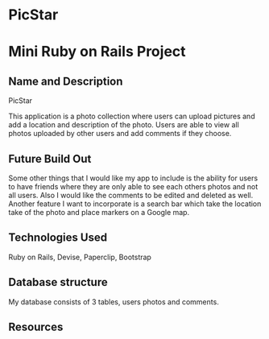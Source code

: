 

<h1>PicStar<h1>
Mini Ruby on Rails Project

<h2>Name and Description</h2>
PicStar
<p>This application is a photo collection where users can upload pictures and add a location and description of the photo. Users are able to view all photos uploaded by other users and add comments if they choose.</p>

<h2>Future Build Out</h2>
<p>Some other things that I would like my app to include is the ability for users to have friends where they are only able to see each others photos and not all users. Also I would like the comments to be edited and deleted as well. Another feature I want to incorporate is a search bar which take the location take of the photo and place markers on a Google map.</p>

<h2>Technologies Used</h2>
<p>Ruby on Rails, Devise, Paperclip, Bootstrap</p>

<h2>Database structure</h2>
<p>My database consists of 3 tables, users photos and comments.</p>

<h2>Resources</h2>
